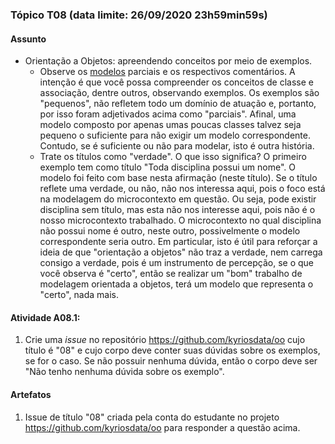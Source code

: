 ### Tópico T08 (data limite: **26/09/2020 23h59min59s**)

#### Assunto

- Orientação a Objetos: apreendendo conceitos por meio de exemplos.
  - Observe os [modelos](../modelos/modelos-01.md) parciais e os respectivos comentários. A intenção é que você possa compreender os
  conceitos de classe e associação, dentre outros, observando exemplos. 
  Os exemplos são "pequenos", não refletem todo um domínio de atuação e,
  portanto, por isso foram adjetivados acima como "parciais". Afinal, 
  uma modelo composto por apenas umas poucas classes talvez seja 
  pequeno o suficiente para não exigir um modelo correspondente. 
  Contudo, se é suficiente ou não para modelar, isto é outra história.
  - Trate os títulos como "verdade". O que isso significa? O primeiro exemplo tem como título "Toda disciplina possui um nome". O modelo foi
  feito com base nesta afirmação (neste título). Se o título reflete uma
  verdade, ou não, não nos interessa aqui, pois o foco está na modelagem
  do microcontexto em questão. Ou seja, pode existir disciplina sem título,
  mas esta não nos interesse aqui, pois não é o nosso microcontexto 
  trabalhado. O microcontexto no qual disciplina não possui nome é 
  outro, neste outro, possivelmente o modelo correspondente seria outro. 
  Em particular, isto é útil para reforçar a ideia de que "orientação a objetos" não traz a verdade, nem carrega consigo a verdade, pois é 
  um instrumento de percepção, se o que você observa é "certo", então
  se realizar um "bom" trabalho de modelagem orientada a objetos, terá
  um modelo que representa o "certo", nada mais. 

#### Atividade A08.1:

1. Crie uma _issue_ no repositório https://github.com/kyriosdata/oo cujo título é "08" e cujo corpo deve conter suas dúvidas sobre os exemplos, se for o caso. Se não possuir nenhuma dúvida, então o corpo deve ser "Não tenho nenhuma dúvida sobre os exemplo".

#### Artefatos

1. Issue de título "08" criada pela conta do estudante no projeto https://github.com/kyriosdata/oo para responder a questão acima.
